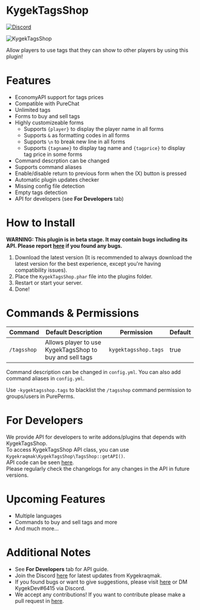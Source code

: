 # KygekTagsShop

[![Discord](https://img.shields.io/discord/735439472992321587.svg?label=&logo=discord&logoColor=ffffff&color=7389D8&labelColor=6A7EC2)](https://discord.gg/CXtqUZv)

![KygekTagsShop](https://github.com/Kygekraqmak/KygekTagsShop/blob/master/images/KygekTagsShop.png?raw=true)

Allow players to use tags that they can show to other players by using this plugin! 

# Features

- EconomyAPI support for tags prices
- Compatible with PureChat
- Unlimited tags
- Forms to buy and sell tags
- Highly customizeable forms
    - Supports `{player}` to display the player name in all forms
    - Supports `&` as formatting codes in all forms
    - Supports `\n` to break new line in all forms
    - Supports `{tagname}` to display tag name and `{tagprice}` to display tag price in some forms
- Command descrption can be changed
- Supports command aliases
- Enable/disable return to previous form when the (X) button is pressed
- Automatic plugin updates checker
- Missing config file detection
- Empty tags detection
- API for developers (see **For Developers** tab)

# How to Install

**WARNING: This plugin is in beta stage. It may contain bugs including its API.
Please report [here](https://github.com/Kygekraqmak/KygekTagsShop/issues) if you found any bugs.**

1. Download the latest version (It is recommended to always download the latest version for the best experience, except you're having compatibility issues).
2. Place the `KygekTagsShop.phar` file into the plugins folder.
3. Restart or start your server.
4. Done!

# Commands & Permissions

| Command | Default Description | Permission | Default |
| --- | --- | --- | --- |
| `/tagsshop` | Allows player to use KygekTagsShop to buy and sell tags | `kygektagsshop.tags` | true |

Command description can be changed in `config.yml`. You can also add command aliases in `config.yml`.

Use `-kygektagsshop.tags` to blacklist the `/tagsshop` command permission to groups/users in PurePerms.

# For Developers

We provide API for developers to write addons/plugins that depends with KygekTagsShop.\
To access KygekTagsShop API class, you can use `Kygekraqmak\KygekTagsShop\TagsShop::getAPI()`.\
API code can be seen [here](https://github.com/Kygekraqmak/KygekTagsShop/blob/master/src/Kygekraqmak/KygekTagsShop/TagsActions.php).\
Please regularly check the changelogs for any changes in the API in future versions.

# Upcoming Features

- Multiple languages
- Commands to buy and sell tags and more
- And much more...

# Additional Notes

- See **For Developers** tab for API guide.
- Join the Discord [here](https://discord.gg/CXtqUZv) for latest updates from Kygekraqmak.
- If you found bugs or want to give suggestions, please visit [here](https://github.com/Kygekraqmak/KygekTagsShop/issues) or DM KygekDev#6415 via Discord.
- We accept any contributions! If you want to contribute please make a pull request in [here](https://github.com/Kygekraqmak/KygekTagsShop/pulls).

<!-- Icons made by <a href="https://www.flaticon.com/authors/kirill-kazachek" title="Kirill Kazachek">Kirill Kazachek</a> from <a href="https://www.flaticon.com/" title="Flaticon"> www.flaticon.com</a> -->